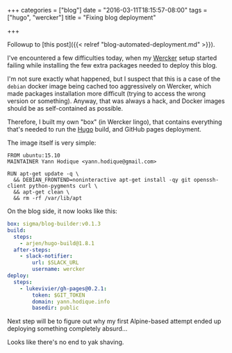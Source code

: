 +++
categories = ["blog"]
date = "2016-03-11T18:15:57-08:00"
tags = ["hugo", "wercker"]
title = "Fixing blog deployment"

+++

Followup to [this post]({{< relref "blog-automated-deployment.md" >}}).

I've encountered a few difficulties today, when my
[Wercker](http://wercker.com/) setup started failing while installing the few
extra packages needed to deploy this blog.

I'm not sure exactly what happened, but I suspect that this is a case of the
`debian` docker image being cached too aggressively on Wercker, which made
packages installation more difficult (trying to access the wrong version or
something). Anyway, that was always a hack, and Docker images should be as
self-contained as possible.

Therefore, I built my own "box" (in Wercker lingo), that contains everything
that's needed to run the [Hugo](https://gohugo.io) build, and GitHub
pages deployment.

The image itself is very simple:

```docker
FROM ubuntu:15.10
MAINTAINER Yann Hodique <yann.hodique@gmail.com>

RUN apt-get update -q \
  && DEBIAN_FRONTEND=noninteractive apt-get install -qy git openssh-client python-pygments curl \
  && apt-get clean \
  && rm -rf /var/lib/apt
```

On the blog side, it now looks like this:

```YAML
box: sigma/blog-builder:v0.1.3
build:
  steps:
    - arjen/hugo-build@1.8.1
  after-steps:
    - slack-notifier:
        url: $SLACK_URL
        username: wercker
deploy:
  steps:
    - lukevivier/gh-pages@0.2.1:
        token: $GIT_TOKEN
        domain: yann.hodique.info
        basedir: public
```

Next step will be to figure out why my first Alpine-based attempt ended up
deploying something completely absurd...

Looks like there's no end to yak shaving.
